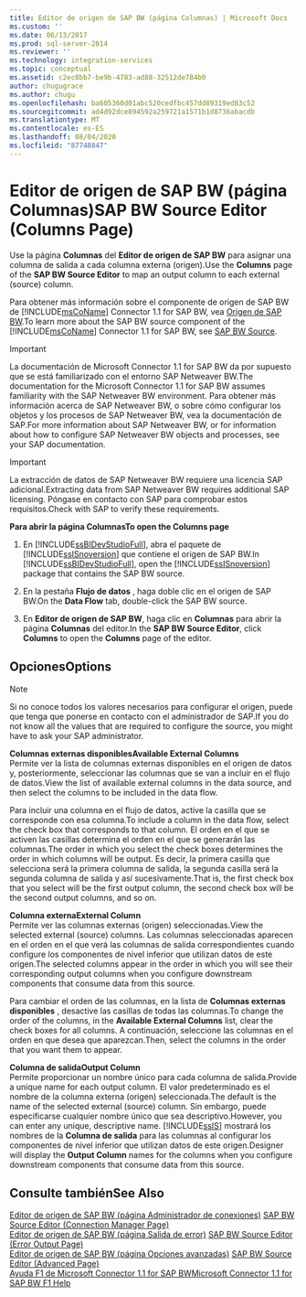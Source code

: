 ```yaml
---
title: Editor de origen de SAP BW (página Columnas) | Microsoft Docs
ms.custom: ''
ms.date: 06/13/2017
ms.prod: sql-server-2014
ms.reviewer: ''
ms.technology: integration-services
ms.topic: conceptual
ms.assetid: c2ec8bb7-be9b-4783-ad88-32512de784b0
author: chugugrace
ms.author: chugu
ms.openlocfilehash: ba605360d01abc520cedfbc457dd89319ed83c52
ms.sourcegitcommit: ad4d92dce894592a259721a1571b1d8736abacdb
ms.translationtype: MT
ms.contentlocale: es-ES
ms.lasthandoff: 08/04/2020
ms.locfileid: "87748847"
---
```

# <a name="sap-bw-source-editor-columns-page"></a><span data-ttu-id="06c3a-102">Editor de origen de SAP BW (página Columnas)</span><span class="sxs-lookup"><span data-stu-id="06c3a-102">SAP BW Source Editor (Columns Page)</span></span>
  <span data-ttu-id="06c3a-103">Use la página **Columnas** del **Editor de origen de SAP BW** para asignar una columna de salida a cada columna externa (origen).</span><span class="sxs-lookup"><span data-stu-id="06c3a-103">Use the **Columns** page of the **SAP BW Source Editor** to map an output column to each external (source) column.</span></span>  
  
 <span data-ttu-id="06c3a-104">Para obtener más información sobre el componente de origen de SAP BW de [!INCLUDE[msCoName](../../includes/msconame-md.md)] Connector 1.1 for SAP BW, vea [Origen de SAP BW](sap-bw-source.md).</span><span class="sxs-lookup"><span data-stu-id="06c3a-104">To learn more about the SAP BW source component of the [!INCLUDE[msCoName](../../includes/msconame-md.md)] Connector 1.1 for SAP BW, see [SAP BW Source](sap-bw-source.md).</span></span>  
  
> [!IMPORTANT]  
>  <span data-ttu-id="06c3a-105">La documentación de Microsoft Connector 1.1 for SAP BW da por supuesto que se está familiarizado con el entorno SAP Netweaver BW.</span><span class="sxs-lookup"><span data-stu-id="06c3a-105">The documentation for the Microsoft Connector 1.1 for SAP BW assumes familiarity with the SAP Netweaver BW environment.</span></span> <span data-ttu-id="06c3a-106">Para obtener más información acerca de SAP Netweaver BW, o sobre cómo configurar los objetos y los procesos de SAP Netweaver BW, vea la documentación de SAP.</span><span class="sxs-lookup"><span data-stu-id="06c3a-106">For more information about SAP Netweaver BW, or for information about how to configure SAP Netweaver BW objects and processes, see your SAP documentation.</span></span>  
  
> [!IMPORTANT]  
>  <span data-ttu-id="06c3a-107">La extracción de datos de SAP Netweaver BW requiere una licencia SAP adicional.</span><span class="sxs-lookup"><span data-stu-id="06c3a-107">Extracting data from SAP Netweaver BW requires additional SAP licensing.</span></span> <span data-ttu-id="06c3a-108">Póngase en contacto con SAP para comprobar estos requisitos.</span><span class="sxs-lookup"><span data-stu-id="06c3a-108">Check with SAP to verify these requirements.</span></span>  
  
 <span data-ttu-id="06c3a-109">**Para abrir la página Columnas**</span><span class="sxs-lookup"><span data-stu-id="06c3a-109">**To open the Columns page**</span></span>  
  
1.  <span data-ttu-id="06c3a-110">En [!INCLUDE[ssBIDevStudioFull](../../includes/ssbidevstudiofull-md.md)], abra el paquete de [!INCLUDE[ssISnoversion](../../includes/ssisnoversion-md.md)] que contiene el origen de SAP BW.</span><span class="sxs-lookup"><span data-stu-id="06c3a-110">In [!INCLUDE[ssBIDevStudioFull](../../includes/ssbidevstudiofull-md.md)], open the [!INCLUDE[ssISnoversion](../../includes/ssisnoversion-md.md)] package that contains the SAP BW source.</span></span>  
  
2.  <span data-ttu-id="06c3a-111">En la pestaña **Flujo de datos** , haga doble clic en el origen de SAP BW.</span><span class="sxs-lookup"><span data-stu-id="06c3a-111">On the **Data Flow** tab, double-click the SAP BW source.</span></span>  
  
3.  <span data-ttu-id="06c3a-112">En **Editor de origen de SAP BW**, haga clic en **Columnas** para abrir la página **Columnas** del editor.</span><span class="sxs-lookup"><span data-stu-id="06c3a-112">In the **SAP BW Source Editor**, click **Columns** to open the **Columns** page of the editor.</span></span>  
  
## <a name="options"></a><span data-ttu-id="06c3a-113">Opciones</span><span class="sxs-lookup"><span data-stu-id="06c3a-113">Options</span></span>  
  
> [!NOTE]  
>  <span data-ttu-id="06c3a-114">Si no conoce todos los valores necesarios para configurar el origen, puede que tenga que ponerse en contacto con el administrador de SAP.</span><span class="sxs-lookup"><span data-stu-id="06c3a-114">If you do not know all the values that are required to configure the source, you might have to ask your SAP administrator.</span></span>  
  
 <span data-ttu-id="06c3a-115">**Columnas externas disponibles**</span><span class="sxs-lookup"><span data-stu-id="06c3a-115">**Available External Columns**</span></span>  
 <span data-ttu-id="06c3a-116">Permite ver la lista de columnas externas disponibles en el origen de datos y, posteriormente, seleccionar las columnas que se van a incluir en el flujo de datos.</span><span class="sxs-lookup"><span data-stu-id="06c3a-116">View the list of available external columns in the data source, and then select the columns to be included in the data flow.</span></span>  
  
 <span data-ttu-id="06c3a-117">Para incluir una columna en el flujo de datos, active la casilla que se corresponde con esa columna.</span><span class="sxs-lookup"><span data-stu-id="06c3a-117">To include a column in the data flow, select the check box that corresponds to that column.</span></span> <span data-ttu-id="06c3a-118">El orden en el que se activen las casillas determina el orden en el que se generarán las columnas.</span><span class="sxs-lookup"><span data-stu-id="06c3a-118">The order in which you select the check boxes determines the order in which columns will be output.</span></span> <span data-ttu-id="06c3a-119">Es decir, la primera casilla que selecciona será la primera columna de salida, la segunda casilla será la segunda columna de salida y así sucesivamente.</span><span class="sxs-lookup"><span data-stu-id="06c3a-119">That is, the first check box that you select will be the first output column, the second check box will be the second output columns, and so on.</span></span>  
  
 <span data-ttu-id="06c3a-120">**Columna externa**</span><span class="sxs-lookup"><span data-stu-id="06c3a-120">**External Column**</span></span>  
 <span data-ttu-id="06c3a-121">Permite ver las columnas externas (origen) seleccionadas.</span><span class="sxs-lookup"><span data-stu-id="06c3a-121">View the selected external (source) columns.</span></span> <span data-ttu-id="06c3a-122">Las columnas seleccionadas aparecen en el orden en el que verá las columnas de salida correspondientes cuando configure los componentes de nivel inferior que utilizan datos de este origen.</span><span class="sxs-lookup"><span data-stu-id="06c3a-122">The selected columns appear in the order in which you will see their corresponding output columns when you configure downstream components that consume data from this source.</span></span>  
  
 <span data-ttu-id="06c3a-123">Para cambiar el orden de las columnas, en la lista de **Columnas externas disponibles** , desactive las casillas de todas las columnas.</span><span class="sxs-lookup"><span data-stu-id="06c3a-123">To change the order of the columns, in the **Available External Columns** list, clear the check boxes for all columns.</span></span> <span data-ttu-id="06c3a-124">A continuación, seleccione las columnas en el orden en que desea que aparezcan.</span><span class="sxs-lookup"><span data-stu-id="06c3a-124">Then, select the columns in the order that you want them to appear.</span></span>  
  
 <span data-ttu-id="06c3a-125">**Columna de salida**</span><span class="sxs-lookup"><span data-stu-id="06c3a-125">**Output Column**</span></span>  
 <span data-ttu-id="06c3a-126">Permite proporcionar un nombre único para cada columna de salida.</span><span class="sxs-lookup"><span data-stu-id="06c3a-126">Provide a unique name for each output column.</span></span> <span data-ttu-id="06c3a-127">El valor predeterminado es el nombre de la columna externa (origen) seleccionada.</span><span class="sxs-lookup"><span data-stu-id="06c3a-127">The default is the name of the selected external (source) column.</span></span> <span data-ttu-id="06c3a-128">Sin embargo, puede especificarse cualquier nombre único que sea descriptivo.</span><span class="sxs-lookup"><span data-stu-id="06c3a-128">However, you can enter any unique, descriptive name.</span></span> [!INCLUDE[ssIS](../../includes/ssis-md.md)] <span data-ttu-id="06c3a-129">mostrará los nombres de la **Columna de salida** para las columnas al configurar los componentes de nivel inferior que utilizan datos de este origen.</span><span class="sxs-lookup"><span data-stu-id="06c3a-129">Designer will display the **Output Column** names for the columns when you configure downstream components that consume data from this source.</span></span>  
  
## <a name="see-also"></a><span data-ttu-id="06c3a-130">Consulte también</span><span class="sxs-lookup"><span data-stu-id="06c3a-130">See Also</span></span>  
 <span data-ttu-id="06c3a-131">[Editor de origen de SAP BW &#40;página Administrador de conexiones&#41;](sap-bw-source-editor-connection-manager-page.md) </span><span class="sxs-lookup"><span data-stu-id="06c3a-131">[SAP BW Source Editor &#40;Connection Manager Page&#41;](sap-bw-source-editor-connection-manager-page.md) </span></span>  
 <span data-ttu-id="06c3a-132">[Editor de origen de SAP BW &#40;página Salida de error&#41;](sap-bw-source-editor-error-output-page.md) </span><span class="sxs-lookup"><span data-stu-id="06c3a-132">[SAP BW Source Editor &#40;Error Output Page&#41;](sap-bw-source-editor-error-output-page.md) </span></span>  
 <span data-ttu-id="06c3a-133">[Editor de origen de SAP BW &#40;página Opciones avanzadas&#41;](sap-bw-source-editor-advanced-page.md) </span><span class="sxs-lookup"><span data-stu-id="06c3a-133">[SAP BW Source Editor &#40;Advanced Page&#41;](sap-bw-source-editor-advanced-page.md) </span></span>  
 [<span data-ttu-id="06c3a-134">Ayuda F1 de Microsoft Connector 1.1 for SAP BW</span><span class="sxs-lookup"><span data-stu-id="06c3a-134">Microsoft Connector 1.1 for SAP BW F1 Help</span></span>](../microsoft-connector-for-sap-bw-f1-help.md)  
  
  
